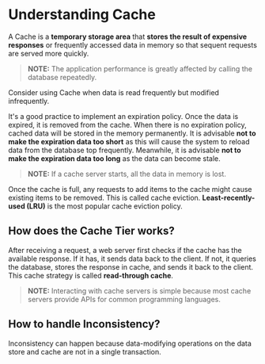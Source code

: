 # Understanding Cache

A Cache is a **temporary storage area** that **stores the result of expensive responses** or frequently accessed data in memory so that sequent requests are served more quickly.

> **NOTE:** The application performance is greatly affected by calling the database repeatedly.

Consider using Cache when data is read frequently but modified infrequently.

It's a good practice to implement an expiration policy. Once the data is expired, it is removed from the cache. When there is no expiration policy, cached data will be stored in the memory permanently. It is advisable **not to make the expiration data too short** as this will cause the system to reload data from the database top frequently. Meanwhile, it is advisable **not to make the expiration data too long** as the data can become stale.

> **NOTE:** If a cache server starts, all the data in memory is lost.

Once the cache is full, any requests to add items to the cache might cause existing items to be removed. This is called cache eviction. **Least-recently-used (LRU)** is the most popular cache eviction policy.

## How does the Cache Tier works?

After receiving a request, a web server first checks if the cache has the available response. If it has, it sends data back to the client. If not, it queries the database, stores the response in cache, and sends it back to the client. This cache strategy is called **read-through cache**.

> **NOTE:** Interacting with cache servers is simple because most cache servers provide APIs for common programming languages.

## How to handle Inconsistency?

Inconsistency can happen because data-modifying operations on the data store and cache are not in a single transaction.
